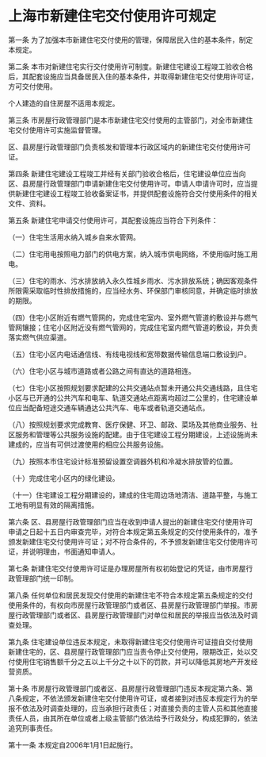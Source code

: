 # 上海市新建住宅交付使用许可规定



第一条 为了加强本市新建住宅交付使用的管理，保障居民入住的基本条件，制定本规定。

第二条 本市对新建住宅实行交付使用许可制度。新建住宅建设工程竣工验收合格后，其配套设施应当具备居民入住的基本条件，并取得新建住宅交付使用许可证，方可交付使用。

个人建造的自住房屋不适用本规定。

第三条 市房屋行政管理部门是本市新建住宅交付使用的主管部门，对全市新建住宅交付使用许可实施监督管理。

区、县房屋行政管理部门负责核发和管理本行政区域内的新建住宅交付使用许可证。

第四条 新建住宅建设工程竣工并经有关部门验收合格后，住宅建设单位应当向区、县房屋行政管理部门申请新建住宅交付使用许可。申请人申请许可时，应当提供新建住宅建设工程竣工验收备案证书，并提供配套设施符合交付使用条件的相关文件、资料。

第五条 新建住宅申请交付使用许可，其配套设施应当符合下列条件：

（一）住宅生活用水纳入城乡自来水管网。

（二）住宅用电按照电力部门的供电方案，纳入城市供电网络，不使用临时施工用电。

（三）住宅的雨水、污水排放纳入永久性城乡雨水、污水排放系统；确因客观条件所限需采取临时性排放措施的，应当经水务、环保部门审核同意，并确定临时排放的期限。

（四）住宅小区附近有燃气管网的，完成住宅室内、室外燃气管道的敷设并与燃气管网镶接；住宅小区附近没有燃气管网的，完成住宅室内燃气管道的敷设，并负责落实燃气供应渠道。

（五）住宅小区内电话通信线、有线电视线和宽带数据传输信息端口敷设到户。

（六）住宅小区与城市道路或者公路之间有直达的道路相连。

（七）住宅小区按照规划要求配建的公共交通站点暂未开通公共交通线路，且住宅小区与已开通的公共汽车和电车、轨道交通站点距离均超过二公里的，住宅建设单位应当配备短途交通车辆通达公共汽车、电车或者轨道交通站点。

（八）按照规划要求完成教育、医疗保健、环卫、邮政、菜场及其他商业服务、社区服务和管理等公共服务设施的配建。由于住宅建设工程分期建设，上述设施尚未建成的，应当有可供过渡使用的相应公共服务设施。

（九）按照本市住宅设计标准预留设置空调器外机和冷凝水排放管的位置。

（十）完成住宅小区内的绿化建设。

（十一）住宅建设工程分期建设的，建成的住宅周边场地清洁、道路平整，与施工工地有明显有效的隔离措施。

第六条 区、县房屋行政管理部门应当在收到申请人提出的新建住宅交付使用许可申请之日起十五日内审查完毕，对符合本规定第五条规定的交付使用条件的，准予颁发新建住宅交付使用许可证；对不符合条件的，不予颁发新建住宅交付使用许可证，并说明理由，书面通知申请人。

第七条 新建住宅交付使用许可证是办理房屋所有权初始登记的凭证，由市房屋行政管理部门统一印制。

第八条 任何单位和居民发现交付使用的新建住宅不符合本规定第五条规定的交付使用条件的，有权向市房屋行政管理部门或者区、县房屋行政管理部门举报。市房屋行政管理部门或者区、县房屋行政管理部门对单位和居民的举报应当依法及时调查处理。

第九条 住宅建设单位违反本规定，未取得新建住宅交付使用许可证擅自交付使用新建住宅的，区、县房屋行政管理部门应当责令停止交付使用，限期改正，处以交付使用住宅销售额千分之五以上千分之十以下的罚款，并可以降低其房地产开发经营资质。

第十条 市房屋行政管理部门或者区、县房屋行政管理部门违反本规定第六条、第八条规定，不依法颁发新建住宅交付使用许可证，或者接到对违反本规定行为的举报不依法及时调查处理的，应当承担行政责任；对直接负责的主管人员和其他直接责任人员，由其所在单位或者上级主管部门依法给予行政处分，构成犯罪的，依法追究刑事责任。

第十一条 本规定自2006年1月1日起施行。